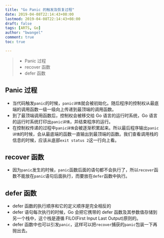 ```yaml
---
title: "Go Panic 的触发及恢复过程"
date: 2019-04-08T22:14:43+08:00
lastmod: 2019-04-08T22:14:43+08:00
draft: false
tags: [ARTS, Go]
author: "bwangel"
comment: true
toc: true

---
```


> + Panic 过程
> + recover 函数
> + defer 函数

<!--more-->

## Panic 过程

+ 当代码触发`panic`的时候，`panic详情`就会被初始化。随后程序的控制权从最底端的调用函数一级一级向上传递到最顶端的调用函数。
+ 到了最顶端调用函数后，控制权会被移交给 Go 语言的运行时系统，Go 语言的运行时系统打印出`panic详情`，并结束程序的运行。
+ 在控制权传递的过程中`panic详情`会被逐渐积累起来。所以最后程序输出`panic详情`的时候，会从最底端的函数一直输出到最顶端的函数。我们查看调用栈的信息的时候，应该从底部`exit status 2`这一行向上看。

## recover 函数

+ 因为`panic`发生的时候，`panic`函数后面的语句都不会执行了，所以`recover`函数不能放在`panic`语句后面执行，而要放在`defer`函数中执行。

## defer 函数

+ defer 函数的执行顺序和它的定义顺序是完全相反的
+ defer 语句每次执行的时候，Go 会把它携带的 defer 函数及其参数值存储到另一个栈中，这个栈是遵循 FILO(First Input Last Output)原则的。
+ defer 函数中也可以引发`panic`，这样可以把`recover`捕获的`panic`包装一下再抛出去。
